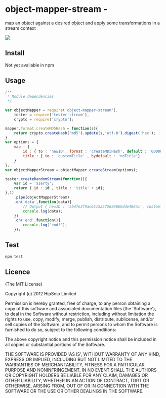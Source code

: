 # object-mapper-stream - 

map an object against a desired object and apply some transformations in a stream context

[![](http://travis-ci.org/lbdremy/node-object-mapper-stream.png)](http://travis-ci.org/#!/lbdremy/node-object-mapper-stream)

## Install

Not yet available in npm

## Usage

```js
/**
 * Module dependencies
 */

var objectMapper = require('object-mapper-stream'),
	tester = require('tester-stream'),
	crypto = require('crypto');

mapper.format.createMD5Hash = function(s){
	return crypto.createHash('md5').update(s,'utf-8').digest('hex');
}
var options = {
	map : {
		id : { to : 'newID', format : 'createMD5Hash', default : '00000'},
		title : { to : 'customTitle' , bydefault : 'noTitle'}
	}
};
var objectMapperStream = objectMapper.createStream(options);

tester.createRandomStream(function(){
	var id = 'azerty';	
	return { id : id , title : 'title' + id};
},1)
	.pipe(objectMapperStream)
	.on('data',function(data){
		// Output { newID : 'ab4f63f9ac65152575886860dde480a1', customTitle : 'titleazerty'}
		console.log(data);
	})
	.on('end',function(){
		console.log('end!');
	});
```

## Test

```sh
npm test
```

## Licence

(The MIT License)

Copyright (c) 2012 HipSnip Limited

Permission is hereby granted, free of charge, to any person obtaining a copy of this software and associated documentation files (the 'Software'), to deal in the Software without restriction, including without limitation the rights to use, copy, modify, merge, publish, distribute, sublicense, and/or sell copies of the Software, and to permit persons to whom the Software is furnished to do so, subject to the following conditions:

The above copyright notice and this permission notice shall be included in all copies or substantial portions of the Software.

THE SOFTWARE IS PROVIDED 'AS IS', WITHOUT WARRANTY OF ANY KIND, EXPRESS OR IMPLIED, INCLUDING BUT NOT LIMITED TO THE WARRANTIES OF MERCHANTABILITY, FITNESS FOR A PARTICULAR PURPOSE AND NONINFRINGEMENT. IN NO EVENT SHALL THE AUTHORS OR COPYRIGHT HOLDERS BE LIABLE FOR ANY CLAIM, DAMAGES OR OTHER LIABILITY, WHETHER IN AN ACTION OF CONTRACT, TORT OR OTHERWISE, ARISING FROM, OUT OF OR IN CONNECTION WITH THE SOFTWARE OR THE USE OR OTHER DEALINGS IN THE SOFTWARE.